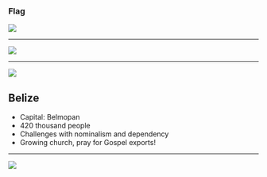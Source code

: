 ### Flag

![](https://upload.wikimedia.org/wikipedia/commons/e/e7/Flag_of_Belize.svg)

---

![](https://upload.wikimedia.org/wikipedia/commons/4/43/BLZ_orthographic.svg)

---

![](https://res.cloudinary.com/kiekies/image/upload/v1630950373/ccw/audxo8w0xvxcv4brjlzp.jpg)

## Belize

- Capital: Belmopan
- 420 thousand people
- Challenges with nominalism and dependency
- Growing church, pray for Gospel exports!

---

![](https://player.vimeo.com/video/40161827)
